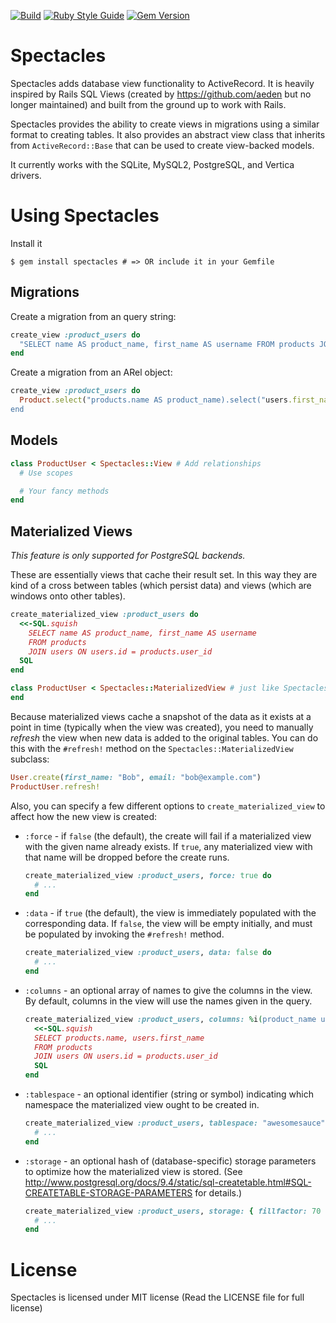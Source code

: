 [![Build](https://github.com/liveh2o/spectacles/workflows/main.yml/badge.svg)](https://github.com/liveh2o/spectacles/actions)
[![Ruby Style Guide](https://img.shields.io/badge/code_style-standard-brightgreen.svg)](https://github.com/standardrb/standard)
[![Gem Version](https://badge.fury.io/rb/spectacles.svg)](https://badge.fury.io/rb/spectacles)

# Spectacles

Spectacles adds database view functionality to ActiveRecord. It is heavily inspired by Rails SQL Views (created by https://github.com/aeden but no longer maintained) and built from the ground up to work with Rails.

Spectacles provides the ability to create views in migrations using a similar format to creating tables. It also provides an abstract view class that inherits from `ActiveRecord::Base` that can be used to create view-backed models.

It currently works with the SQLite, MySQL2, PostgreSQL, and Vertica drivers.

# Using Spectacles

Install it

```shell
$ gem install spectacles # => OR include it in your Gemfile
```

## Migrations

Create a migration from an query string:

```ruby
create_view :product_users do
  "SELECT name AS product_name, first_name AS username FROM products JOIN users ON users.id = products.user_id"
end
```

Create a migration from an ARel object:

```ruby
create_view :product_users do
  Product.select("products.name AS product_name).select("users.first_name AS username").join(:users)
end
```

## Models

```ruby
class ProductUser < Spectacles::View # Add relationships
  # Use scopes

  # Your fancy methods
end
```

## Materialized Views

_This feature is only supported for PostgreSQL backends._

These are essentially views that cache their result set. In this way they are kind of a cross between tables (which persist data) and views
(which are windows onto other tables).

```ruby
create_materialized_view :product_users do
  <<-SQL.squish
    SELECT name AS product_name, first_name AS username
    FROM products
    JOIN users ON users.id = products.user_id
  SQL
end

class ProductUser < Spectacles::MaterializedView # just like Spectacles::View
end
```

Because materialized views cache a snapshot of the data as it exists at a point in time (typically when the view was created), you
need to manually _refresh_ the view when new data is added to the original tables. You can do this with the `#refresh!` method on
the `Spectacles::MaterializedView` subclass:

```ruby
User.create(first_name: "Bob", email: "bob@example.com")
ProductUser.refresh!
```

Also, you can specify a few different options to `create_materialized_view` to affect how the new view is created:

- `:force` - if `false` (the default), the create will fail if a
  materialized view with the given name already exists. If `true`,
  any materialized view with that name will be dropped before the
  create runs.

  ```ruby
  create_materialized_view :product_users, force: true do
    # ...
  end
  ```

- `:data` - if `true` (the default), the view is immediately populated
  with the corresponding data. If `false`, the view will be empty initially,
  and must be populated by invoking the `#refresh!` method.

  ```ruby
  create_materialized_view :product_users, data: false do
    # ...
  end
  ```

- `:columns` - an optional array of names to give the columns in the view.
  By default, columns in the view will use the names given in the query.

  ```ruby
  create_materialized_view :product_users, columns: %i(product_name username) do
    <<-SQL.squish
    SELECT products.name, users.first_name
    FROM products
    JOIN users ON users.id = products.user_id
    SQL
  end
  ```

- `:tablespace` - an optional identifier (string or symbol) indicating
  which namespace the materialized view ought to be created in.

  ```ruby
  create_materialized_view :product_users, tablespace: "awesomesauce" do
    # ...
  end
  ```

- `:storage` - an optional hash of (database-specific) storage parameters to
  optimize how the materialized view is stored. (See
  http://www.postgresql.org/docs/9.4/static/sql-createtable.html#SQL-CREATETABLE-STORAGE-PARAMETERS
  for details.)

  ```ruby
  create_materialized_view :product_users, storage: { fillfactor: 70 } do
    # ...
  end
  ```

# License

Spectacles is licensed under MIT license (Read the LICENSE file for full license)
